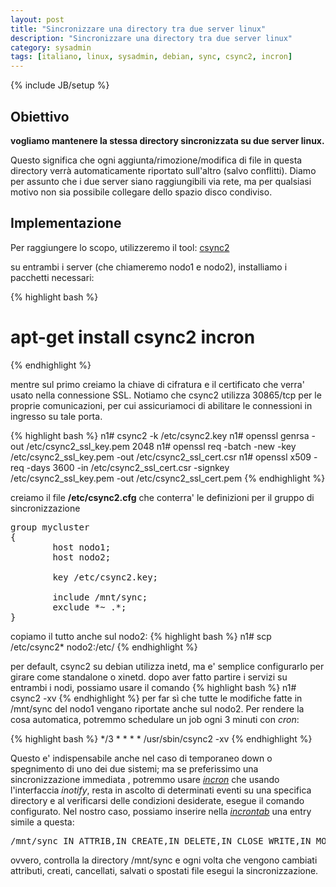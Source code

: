```yaml
---
layout: post
title: "Sincronizzare una directory tra due server linux"
description: "Sincronizzare una directory tra due server linux"
category: sysadmin
tags: [italiano, linux, sysadmin, debian, sync, csync2, incron]
---
```

{% include JB/setup %}


**Obiettivo**
---------
**vogliamo mantenere la stessa directory sincronizzata su due server linux.**

Questo significa che ogni aggiunta/rimozione/modifica di file in questa directory verrà automaticamente riportato sull'altro (salvo conflitti). 
Diamo per assunto che i due server siano raggiungibili via rete, ma per qualsiasi motivo non sia possibile collegare dello spazio disco condiviso. 

**Implementazione**
------------------
Per raggiungere lo scopo, utilizzeremo il tool: [csync2](http://oss.linbit.com/csync2/) 

su entrambi i server (che chiameremo nodo1 e nodo2), installiamo i pacchetti necessari:

{% highlight bash %}
  # apt-get install csync2 incron
{% endhighlight %}

mentre sul primo creiamo la chiave di cifratura e il certificato che verra' usato nella connessione SSL. Notiamo che csync2 utilizza 30865/tcp per le proprie comunicazioni, per cui assicuriamoci di abilitare le connessioni in ingresso su tale porta.

{% highlight bash %}
  n1# csync2 -k /etc/csync2.key
  n1# openssl genrsa -out /etc/csync2_ssl_key.pem 2048
  n1# openssl req -batch -new -key /etc/csync2_ssl_key.pem -out /etc/csync2_ssl_cert.csr
  n1# openssl x509 -req -days 3600 -in /etc/csync2_ssl_cert.csr -signkey /etc/csync2_ssl_key.pem -out /etc/csync2_ssl_cert.pem
{% endhighlight %}

creiamo il file **/etc/csync2.cfg** che conterra' le definizioni per il gruppo di sincronizzazione

<pre>
group mycluster
{
        host nodo1;
        host nodo2;
 
        key /etc/csync2.key;
 
        include /mnt/sync;
        exclude *~ .*;
}
</pre>

copiamo il tutto anche sul nodo2:
{% highlight bash %}
  n1# scp /etc/csync2* nodo2:/etc/
{% endhighlight %}

per default, csync2 su debian utilizza inetd, ma e' semplice configurarlo per girare come standalone o xinetd.
dopo aver fatto partire i servizi su entrambi i nodi, possiamo usare il comando
{% highlight bash %}
  n1# csync2 -xv
{% endhighlight %}
per far sì che tutte le modifiche fatte in /mnt/sync del nodo1 vengano riportate anche sul nodo2.
Per rendere la cosa automatica, potremmo schedulare un job ogni 3 minuti con *cron*:

{% highlight bash %}
  */3 * * * * /usr/sbin/csync2 -xv
{% endhighlight %}

Questo e' indispensabile anche nel caso di temporaneo down o spegnimento di uno dei due sistemi; ma se preferissimo una sincronizzazione immediata , potremmo usare [*incron*](http://inotify.aiken.cz/?section=incron&page=about&lang=en)
che usando l'interfaccia *inotify*, resta in ascolto di determinati eventi su una specifica directory e al verificarsi delle condizioni desiderate, esegue il comando configurato.
Nel nostro caso, possiamo inserire nella [*incrontab*](http://linux.die.net/man/5/incrontab) una entry simile a questa:

<pre>
/mnt/sync IN_ATTRIB,IN_CREATE,IN_DELETE,IN_CLOSE_WRITE,IN_MOVE /usr/sbin/csync2 -xv
</pre>

ovvero, controlla la directory /mnt/sync e ogni volta che vengono cambiati attributi, creati, cancellati, salvati o spostati file esegui la sincronizzazione.



